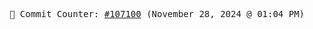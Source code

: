 <p align="center">
    <samp>
        📮 Commit Counter: <a href="https://github.com/Javascript-void0/Javascript-void0/commits/main">#107100</a> (November 28, 2024 @ 01:04 PM)
    </samp>
</p>